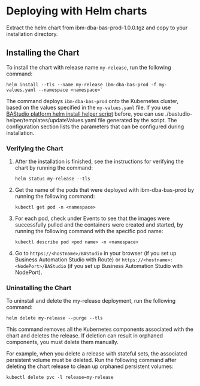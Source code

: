 # Deploying with Helm charts

Extract the helm chart from ibm-dba-bas-prod-1.0.0.tgz and copy to your installation directory.

## Installing the Chart

  To install the chart with release name `my-release`, run the following command:

  ```
  helm install --tls --name my-release ibm-dba-bas-prod -f my-values.yaml --namespace <namespace>`
  ```

  The command deploys `ibm-dba-bas-prod` onto the Kubernetes cluster, based on the values specified in the `my-values.yaml` file. If you use [BAStudio platform helm install helper script](configuration) before, you can use ./bastudio-helper/templates/updateValues.yaml file generated by the script. The configuration section lists the parameters that can be configured during installation.

### Verifying the Chart

1. After the installation is finished, see the instructions for verifying the chart by running the command: 

    `helm status my-release --tls`

2. Get the name of the pods that were deployed with ibm-dba-bas-prod by running the following command:

    `kubectl get pod -n <namespace>`

3. For each pod, check under Events to see that the images were successfully pulled and the containers were created and started,  by running the following command with the specific pod name:

    `kubectl describe pod <pod name> -n <namespace>`

4. Go to `https://<hostname>/BAStudio` in your browser (if you set up Business Automation Studio with Route) or `https://<hostname>:<NodePort>/BAStudio` (if you  set up Business Automation Studio with NodePort).

### Uninstalling the Chart
To uninstall and delete the my-release deployment, run the following command:

    helm delete my-release --purge --tls

This command removes all the Kubernetes components associated with the chart and deletes the release. If deletion can result in orphaned components, you must delete them manually.

For example, when you delete a release with stateful sets, the associated persistent volume must be deleted. Run the following command after deleting the chart release to clean up orphaned persistent volumes:

    kubectl delete pvc -l release=my-release

